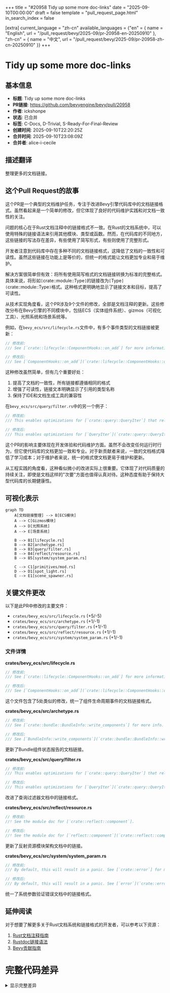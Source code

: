 +++
title = "#20958 Tidy up some more doc-links"
date = "2025-09-10T00:00:00"
draft = false
template = "pull_request_page.html"
in_search_index = false

[extra]
current_language = "zh-cn"
available_languages = {"en" = { name = "English", url = "/pull_request/bevy/2025-09/pr-20958-en-20250910" }, "zh-cn" = { name = "中文", url = "/pull_request/bevy/2025-09/pr-20958-zh-cn-20250910" }}
+++

# Tidy up some more doc-links

## 基本信息
- **标题**: Tidy up some more doc-links
- **PR链接**: https://github.com/bevyengine/bevy/pull/20958
- **作者**: ickshonpe
- **状态**: 已合并
- **标签**: C-Docs, D-Trivial, S-Ready-For-Final-Review
- **创建时间**: 2025-09-10T22:20:25Z
- **合并时间**: 2025-09-10T23:08:09Z
- **合并者**: alice-i-cecile

## 描述翻译
整理更多的文档链接。

## 这个Pull Request的故事

这个PR是一个典型的文档维护任务，专注于改进Bevy引擎代码库中的文档链接格式。虽然看起来是一个简单的修改，但它体现了良好的代码维护实践和对文档一致性的关注。

问题的核心在于Rust文档注释中的链接格式不一致。在Rust的文档系统中，可以使用特殊的链接语法来引用其他模块、类型或函数。然而，在代码库的不同地方，这些链接的写法存在差异，有些使用了简写形式，有些则使用了完整形式。

开发者注意到代码库中存在多种不同的文档链接格式，这降低了文档的一致性和可读性。虽然这些链接在功能上是等价的，但统一的格式能让文档更加专业和易于维护。

解决方案很简单但有效：将所有使用简写格式的文档链接转换为标准的完整格式。具体来说，将形如`[`crate::module::Type`]`的链接改为`[`Type`](`crate::module::Type`)`格式。这种格式更明确地显示了链接文本和目标，提高了可读性。

从技术实现角度看，这个PR涉及9个文件的修改，全部是文档注释的更新。这些修改分布在Bevy引擎的不同模块中，包括ECS（实体组件系统）、gizmos（可视化工具）、光照系统和场景系统等。

例如，在`bevy_ecs/src/lifecycle.rs`文件中，有多个事件类型的文档链接被更新：

```rust
// 修改前:
/// See [`crate::lifecycle::ComponentHooks::on_add`] for more information.

// 修改后:
/// See [`ComponentHooks::on_add`](`crate::lifecycle::ComponentHooks::on_add`) for more information.
```

这种修改虽然简单，但有几个重要好处：
1. 提高了文档的一致性，所有链接都遵循相同的格式
2. 增强了可读性，链接文本明确显示了引用的类型名称
3. 保持了IDE和文档生成工具的兼容性

在`bevy_ecs/src/query/filter.rs`中的另一个例子：

```rust
// 修改前:
/// This enables optimizations for [`crate::query::QueryIter`] that rely on knowing exactly how

// 修改后:
/// This enables optimizations for [`QueryIter`](`crate::query::QueryIter`) that rely on knowing exactly how
```

这个PR的影响主要体现在开发体验和代码维护方面。虽然不会改变任何运行时行为，但它使代码库的文档更加一致和专业。对于新贡献者来说，一致的文档格式降低了学习成本；对于维护者来说，统一的格式使文档更易于维护和更新。

从工程实践的角度看，这种看似微小的改进实际上很重要。它体现了对代码质量的持续关注，即使是文档这样的"次要"方面也值得认真对待。这种态度有助于保持大型代码库的长期健康性。

## 可视化表示

```mermaid
graph TD
    A[文档链接整理] --> B[ECS模块]
    A --> C[Gizmos模块]
    A --> D[光照系统]
    A --> E[场景系统]
    
    B --> B1[lifecycle.rs]
    B --> B2[archetype.rs]
    B --> B3[query/filter.rs]
    B --> B4[reflect/resource.rs]
    B --> B5[system/system_param.rs]
    
    C --> C1[primitives/mod.rs]
    D --> D1[spot_light.rs]
    E --> E1[scene_spawner.rs]
```

## 关键文件更改

以下是此PR中修改的主要文件：

- `crates/bevy_ecs/src/lifecycle.rs` (+5/-5)
- `crates/bevy_ecs/src/archetype.rs` (+1/-1)
- `crates/bevy_ecs/src/query/filter.rs` (+1/-1)
- `crates/bevy_ecs/src/reflect/resource.rs` (+1/-1)
- `crates/bevy_ecs/src/system/system_param.rs` (+1/-1)

### 文件详情

**crates/bevy_ecs/src/lifecycle.rs**
```rust
// 修改前:
/// See [`crate::lifecycle::ComponentHooks::on_add`] for more information.

// 修改后:
/// See [`ComponentHooks::on_add`](`crate::lifecycle::ComponentHooks::on_add`) for more information.
```
这个文件包含了5处类似的修改，统一了组件生命周期事件的文档链接格式。

**crates/bevy_ecs/src/archetype.rs**
```rust
// 修改前:
/// See [`crate::bundle::BundleInfo::write_components`] for more info.

// 修改后:
/// See [`BundleInfo::write_components`](`crate::bundle::BundleInfo::write_components`) for more info.
```
更新了Bundle组件状态报告的文档链接。

**crates/bevy_ecs/src/query/filter.rs**
```rust
// 修改前:
/// This enables optimizations for [`crate::query::QueryIter`] that rely on knowing exactly how

// 修改后:
/// This enables optimizations for [`QueryIter`](`crate::query::QueryIter`) that rely on knowing exactly how
```
改进了查询过滤器文档中的链接格式。

**crates/bevy_ecs/src/reflect/resource.rs**
```rust
// 修改前:
//! See the module doc for [`crate::reflect::component`].

// 修改后:
//! See the module doc for [`reflect::component`](`crate::reflect::component`).
```
更新了反射资源模块架构文档中的链接。

**crates/bevy_ecs/src/system/system_param.rs**
```rust
// 修改前:
/// By default, this will result in a panic. See [`crate::error`] for more information.

// 修改后:
/// By default, this will result in a panic. See [`error`](`crate::error`) for more information.
```
统一了系统参数验证错误文档中的链接格式。

## 延伸阅读

对于想要了解更多关于Rust文档系统和链接格式的开发者，可以参考以下资源：

1. [Rust文档注释指南](https://doc.rust-lang.org/rustdoc/how-to-write-documentation.html)
2. [Rustdoc链接语法](https://doc.rust-lang.org/rustdoc/linking-to-items-by-name.html)
3. [Bevy贡献指南](https://github.com/bevyengine/bevy/blob/main/CONTRIBUTING.md)

# 完整代码差异
<details>
<summary>显示完整差异</summary>
<div>

```diff
diff --git a/crates/bevy_ecs/src/archetype.rs b/crates/bevy_ecs/src/archetype.rs
index c6fa3dc81dd53..9a9f80aa0d995 100644
--- a/crates/bevy_ecs/src/archetype.rs
+++ b/crates/bevy_ecs/src/archetype.rs
@@ -165,7 +165,7 @@ impl ArchetypeAfterBundleInsert {
 
 /// This trait is used to report the status of [`Bundle`](crate::bundle::Bundle) components
 /// being inserted into a given entity, relative to that entity's original archetype.
-/// See [`crate::bundle::BundleInfo::write_components`] for more info.
+/// See [`BundleInfo::write_components`](`crate::bundle::BundleInfo::write_components`) for more info.
 pub(crate) trait BundleComponentStatus {
     /// Returns the Bundle's component status for the given "bundle index".
     ///
diff --git a/crates/bevy_ecs/src/lifecycle.rs b/crates/bevy_ecs/src/lifecycle.rs
index cc16250dfc978..6a36eca8329ac 100644
--- a/crates/bevy_ecs/src/lifecycle.rs
+++ b/crates/bevy_ecs/src/lifecycle.rs
@@ -327,7 +327,7 @@ pub const DESPAWN: EventKey = EventKey(ComponentId::new(4));
 
 /// Trigger emitted when a component is inserted onto an entity that does not already have that
 /// component. Runs before `Insert`.
-/// See [`crate::lifecycle::ComponentHooks::on_add`] for more information.
+/// See [`ComponentHooks::on_add`](`crate::lifecycle::ComponentHooks::on_add`) for more information.
 #[derive(Debug, Clone, EntityEvent)]
 #[entity_event(trigger = EntityComponentsTrigger<'a>)]
 #[cfg_attr(feature = "bevy_reflect", derive(Reflect))]
@@ -340,7 +340,7 @@ pub struct Add {
 
 /// Trigger emitted when a component is inserted, regardless of whether or not the entity already
 /// had that component. Runs after `Add`, if it ran.
-/// See [`crate::lifecycle::ComponentHooks::on_insert`] for more information.
+/// See [`ComponentHooks::on_insert`](`crate::lifecycle::ComponentHooks::on_insert`) for more information.
 #[derive(Debug, Clone, EntityEvent)]
 #[entity_event(trigger = EntityComponentsTrigger<'a>)]
 #[cfg_attr(feature = "bevy_reflect", derive(Reflect))]
@@ -355,7 +355,7 @@ pub struct Insert {
 /// of whether or not it is later replaced.
 ///
 /// Runs before the value is replaced, so you can still access the original component data.
-/// See [`crate::lifecycle::ComponentHooks::on_replace`] for more information.
+/// See [`ComponentHooks::on_replace`](`crate::lifecycle::ComponentHooks::on_replace`) for more information.
 #[derive(Debug, Clone, EntityEvent)]
 #[entity_event(trigger = EntityComponentsTrigger<'a>)]
 #[cfg_attr(feature = "bevy_reflect", derive(Reflect))]
@@ -368,7 +368,7 @@ pub struct Replace {
 
 /// Trigger emitted when a component is removed from an entity, and runs before the component is
 /// removed, so you can still access the component data.
-/// See [`crate::lifecycle::ComponentHooks::on_remove`] for more information.
+/// See [`ComponentHooks::on_remove`](`crate::lifecycle::ComponentHooks::on_remove`) for more information.
 #[derive(Debug, Clone, EntityEvent)]
 #[entity_event(trigger = EntityComponentsTrigger<'a>)]
 #[cfg_attr(feature = "bevy_reflect", derive(Reflect))]
@@ -380,7 +380,7 @@ pub struct Remove {
 }
 
 /// [`EntityEvent`] emitted for each component on an entity when it is despawned.
-/// See [`crate::lifecycle::ComponentHooks::on_despawn`] for more information.
+/// See [`ComponentHooks::on_despawn`](`crate::lifecycle::ComponentHooks::on_despawn`) for more information.
 #[derive(Debug, Clone, EntityEvent)]
 #[entity_event(trigger = EntityComponentsTrigger<'a>)]
 #[cfg_attr(feature = "bevy_reflect", derive(Reflect))]
diff --git a/crates/bevy_ecs/src/query/filter.rs b/crates/bevy_ecs/src/query/filter.rs
index dbc6483d8021e..4ebc38098503a 100644
--- a/crates/bevy_ecs/src/query/filter.rs
+++ b/crates/bevy_ecs/src/query/filter.rs
@@ -84,7 +84,7 @@ pub unsafe trait QueryFilter: WorldQuery {
     /// Returns true if (and only if) this Filter relies strictly on archetypes to limit which
     /// components are accessed by the Query.
     ///
-    /// This enables optimizations for [`crate::query::QueryIter`] that rely on knowing exactly how
+    /// This enables optimizations for [`QueryIter`](`crate::query::QueryIter`) that rely on knowing exactly how
     /// many elements are being iterated (such as `Iterator::collect()`).
     ///
     /// If this is `true`, then [`QueryFilter::filter_fetch`] must always return true.
diff --git a/crates/bevy_ecs/src/reflect/resource.rs b/crates/bevy_ecs/src/reflect/resource.rs
index 60cf7bc609169..16362b046f87f 100644
--- a/crates/bevy_ecs/src/reflect/resource.rs
+++ b/crates/bevy_ecs/src/reflect/resource.rs
@@ -2,7 +2,7 @@
 //!
 //! # Architecture
 //!
-//! See the module doc for [`crate::reflect::component`].
+//! See the module doc for [`reflect::component`](`crate::reflect::component`).
 
 use crate::{
     change_detection::Mut,
diff --git a/crates/bevy_ecs/src/system/system_param.rs b/crates/bevy_ecs/src/system/system_param.rs
index d9adab6fe34b7..1b4286c1f6662 100644
--- a/crates/bevy_ecs/src/system/system_param.rs
+++ b/crates/bevy_ecs/src/system/system_param.rs
@@ -2777,7 +2777,7 @@ pub struct SystemParamValidationError {
     /// Whether the system should be skipped.
     ///
     /// If `false`, the error should be handled.
-    /// By default, this will result in a panic. See [`crate::error`] for more information.
+    /// By default, this will result in a panic. See [`error`](`crate::error`) for more information.
     ///
     /// This is the default behavior, and is suitable for system params that should *always* be valid,
     /// either because sensible fallback behavior exists (like [`Query`]) or because
diff --git a/crates/bevy_ecs/src/world/entity_ref.rs b/crates/bevy_ecs/src/world/entity_ref.rs
index b4dd981f07f61..e1170d03950c7 100644
--- a/crates/bevy_ecs/src/world/entity_ref.rs
+++ b/crates/bevy_ecs/src/world/entity_ref.rs
@@ -4372,7 +4372,7 @@ unsafe impl<B: Bundle> EntityEquivalent for EntityRefExcept<'_, '_, B> {}
 /// *all* components of an entity, while still allowing you to consult other
 /// queries that might match entities that this query also matches. If you don't
 /// need access to all components, prefer a standard query with a
-/// [`crate::query::Without`] filter.
+/// [`Without`](`crate::query::Without`) filter.
 pub struct EntityMutExcept<'w, 's, B>
 where
     B: Bundle,
diff --git a/crates/bevy_gizmos/src/primitives/mod.rs b/crates/bevy_gizmos/src/primitives/mod.rs
index 86e2c4511f3c1..419ef50217450 100644
--- a/crates/bevy_gizmos/src/primitives/mod.rs
+++ b/crates/bevy_gizmos/src/primitives/mod.rs
@@ -1,4 +1,4 @@
-//! A module for rendering each of the 2D and 3D [`bevy_math::primitives`] with [`crate::prelude::Gizmos`].
+//! A module for rendering each of the 2D and 3D [`bevy_math::primitives`] with [`Gizmos`](`crate::prelude::Gizmos`).
 
 pub mod dim2;
 pub mod dim3;
diff --git a/crates/bevy_light/src/spot_light.rs b/crates/bevy_light/src/spot_light.rs
index e4bc5696ac809..00026ff0328e9 100644
--- a/crates/bevy_light/src/spot_light.rs
+++ b/crates/bevy_light/src/spot_light.rs
@@ -18,7 +18,7 @@ use crate::cluster::{ClusterVisibilityClass, GlobalVisibleClusterableObjects};
 /// shines light only in a given direction. The direction is taken from
 /// the transform, and can be specified with [`Transform::looking_at`](Transform::looking_at).
 ///
-/// To control the resolution of the shadow maps, use the [`crate::DirectionalLightShadowMap`] resource.
+/// To control the resolution of the shadow maps, use the [`DirectionalLightShadowMap`](`crate::DirectionalLightShadowMap`)  resource.
 #[derive(Component, Debug, Clone, Copy, Reflect)]
 #[reflect(Component, Default, Debug, Clone)]
 #[require(Frustum, VisibleMeshEntities, Transform, Visibility, VisibilityClass)]
diff --git a/crates/bevy_scene/src/scene_spawner.rs b/crates/bevy_scene/src/scene_spawner.rs
index 76b47d62d86f2..a7d1f51ea88cd 100644
--- a/crates/bevy_scene/src/scene_spawner.rs
+++ b/crates/bevy_scene/src/scene_spawner.rs
@@ -22,7 +22,7 @@ use bevy_ecs::{
     system::{Commands, Query},
 };
 
-/// Triggered on a scene's parent entity when [`crate::SceneInstance`] becomes ready to use.
+/// Triggered on a scene's parent entity when [`SceneInstance`](`crate::SceneInstance`) becomes ready to use.
 ///
 /// See also [`On`], [`SceneSpawner::instance_is_ready`].
 ///
```

</div>
</details>